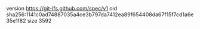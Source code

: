 version https://git-lfs.github.com/spec/v1
oid sha256:1141c0ad74887035a4ce3b797da7412ea89f654408da67f15f7cd1a6e35e1f82
size 3592
